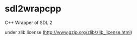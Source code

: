 sdl2wrapcpp
===========

C++ Wrapper of SDL 2

under zlib license (http://www.gzip.org/zlib/zlib_license.html)

